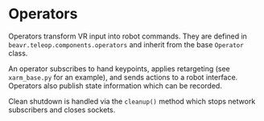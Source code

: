 # Operators

Operators transform VR input into robot commands. They are defined in `beavr.teleop.components.operators` and inherit from the base `Operator` class.

An operator subscribes to hand keypoints, applies retargeting (see `xarm_base.py` for an example), and sends actions to a robot interface. Operators also publish state information which can be recorded.

Clean shutdown is handled via the `cleanup()` method which stops network subscribers and closes sockets.
